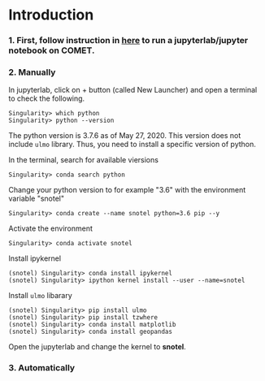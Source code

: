 # Introduction

### 1. First, follow instruction in [here](https://github.com/igarousi/XSEDE/tree/master/run_notebooks_on_comet) to run a jupyterlab/jupyter notebook on COMET.

### 2. Manually
In jupyterlab, click on + button (called New Launcher) and open a terminal to check the following. 

```
Singularity> which python
Singularity> python --version
```

The python version is 3.7.6 as of May 27, 2020.  This version does not include `ulmo` library. Thus, you need to install a specific version of python. 

In the terminal, search for available viersions 
```
Singularity> conda search python
```

Change your python version to for example "3.6" with the environment variable "snotel" 
```
Singularity> conda create --name snotel python=3.6 pip --y
```

Activate the environment
```
Singularity> conda activate snotel
```

Install ipykernel
```
(snotel) Singularity> conda install ipykernel
(snotel) Singularity> ipython kernel install --user --name=snotel
```

Install `ulmo` libarary
```
(snotel) Singularity> pip install ulmo
(snotel) Singularity> pip install tzwhere
(snotel) Singularity> conda install matplotlib
(snotel) Singularity> conda install geopandas
```

Open the jupyterlab and change the kernel to **snotel**. 

### 3. Automatically
